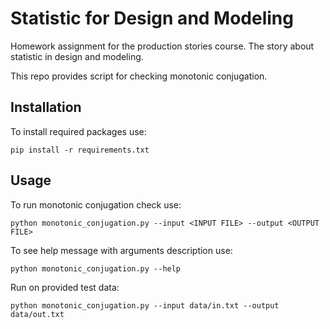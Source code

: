 # Statistic for Design and Modeling
Homework assignment for the production stories course.
The story about statistic in design and modeling.

This repo provides script for checking monotonic conjugation.

## Installation

To install required packages use:
```shell
pip install -r requirements.txt
```

## Usage

To run monotonic conjugation check use:
```shell
python monotonic_conjugation.py --input <INPUT FILE> --output <OUTPUT FILE>
```

To see help message with arguments description use:
```shell
python monotonic_conjugation.py --help
```

Run on provided test data:
```shell
python monotonic_conjugation.py --input data/in.txt --output data/out.txt
```
